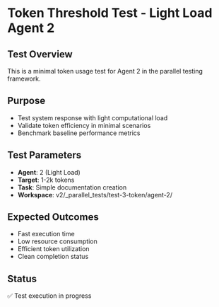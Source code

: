 # Token Threshold Test - Light Load Agent 2

## Test Overview
This is a minimal token usage test for Agent 2 in the parallel testing framework.

## Purpose
- Test system response with light computational load
- Validate token efficiency in minimal scenarios
- Benchmark baseline performance metrics

## Test Parameters
- **Agent**: 2 (Light Load)
- **Target**: 1-2k tokens
- **Task**: Simple documentation creation
- **Workspace**: v2/_parallel_tests/test-3-token/agent-2/

## Expected Outcomes
- Fast execution time
- Low resource consumption
- Efficient token utilization
- Clean completion status

## Status
✅ Test execution in progress